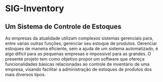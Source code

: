 # SIG-Inventory
## Um Sistema de Controle de Estoques <br>
 As empresas da atualidade utilizam complexos sistemas gerenciais para, entre várias outras funções, gerenciar seu estoque de produtos. Gerenciar estoques de maneira eficiente, sem a ajuda de um sistema automatizado, é algo difícil para as pequenas empresas e impossível para as grandes. O presente projeto tem como objetivo propor um software que ofereça funcionalidades básicas relacionadas ao controle de inventário de uma empresa, visando facilitar a administração de estoques de produtos dos mais diversos tipos.
